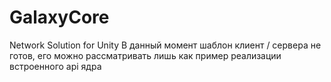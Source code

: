 # GalaxyCore
Network Solution for Unity
В данный момент шаблон клиент / сервера не готов, его можно рассматривать лишь как пример реализации встроенного api ядра
